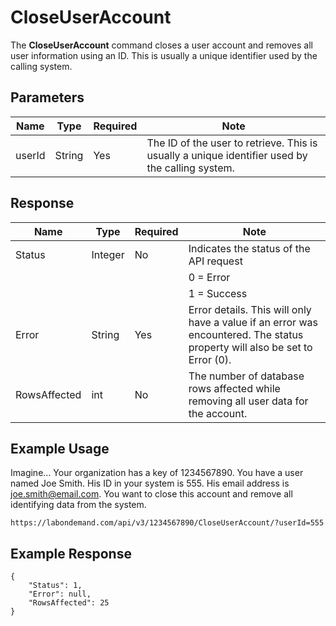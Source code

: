# CloseUserAccount

The **CloseUserAccount** command closes a user account and removes all user information using an ID. This is usually a unique identifier used by the calling system.

## Parameters

|Name|Type|Required|Note|
|--- |--- |--- |--- |
|userId|String|Yes|The ID of the user to retrieve. This is usually a unique identifier used by the calling system.|

## Response

|Name|Type|Required|Note|
|--- |--- |--- |--- |
|Status|Integer|No|Indicates the status of the API request
||||0 = Error
||||1 = Success|
|Error|String|Yes|Error details. This will only have a value if an error was encountered. The status property will also be set to Error (0).|
|RowsAffected|int|No|The number of database rows affected while removing all user data for the account.|

## Example Usage

Imagine… Your organization has a key of 1234567890. You have a user named Joe Smith. His ID in your system is 555. His email address is joe.smith@email.com. You want to close this account and remove all identifying data from the system.

```
https://labondemand.com/api/v3/1234567890/CloseUserAccount/?userId=555
```

## Example Response

```
{
    "Status": 1,
    "Error": null,
    "RowsAffected": 25
}
```